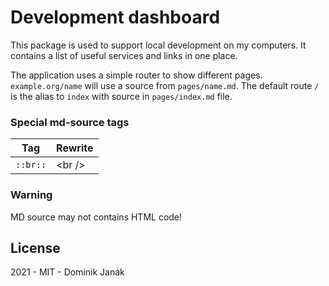 # Development dashboard

This package is used to support local development on my computers. It contains a list of useful services and links in one place.

The application uses a simple router to show different pages. `example.org/name` will use a source from `pages/name.md`. The default route `/` is the alias to `index` with source in `pages/index.md` file. 

### Special md-source tags
|     Tag     |   Rewrite   |
| ----------- | ----------- |
|`::br::` | &lt;br /&gt; |

### Warning
MD source may not contains HTML code!

## License
2021 - MIT - Dominik Janák